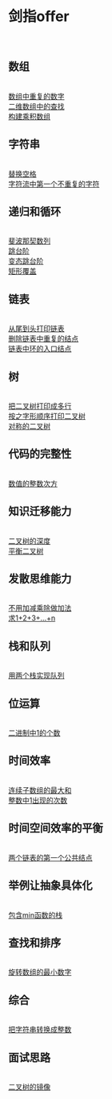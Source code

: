 # <h1>剑指offer</h1><br>
<h2>数组</h3><br>
<a href="https://github.com/wupeixuan/coding-interviews/blob/master/src/Array/Solution02.java">数组中重复的数字</a><br>
<a href="https://github.com/wupeixuan/coding-interviews/blob/master/src/Array/Solution11.java">二维数组中的查找</a><br>
<a href="https://github.com/wupeixuan/coding-interviews/blob/master/src/Array/Solution16.java">构建乘积数组</a><br>
<h2>字符串</h3><br>
<a href="https://github.com/wupeixuan/coding-interviews/blob/master/src/String/Solution12.java">替换空格</a><br>
<a href="https://github.com/wupeixuan/coding-interviews/blob/master/src/String/Solution26.java">字符流中第一个不重复的字符</a><br>
<h2>递归和循环</h3><br>
<a href="https://github.com/wupeixuan/coding-interviews/blob/master/src/Recursion/Solution03.java">斐波那契数列</a><br>
<a href="https://github.com/wupeixuan/coding-interviews/blob/master/src/Recursion/Solution04.java">跳台阶</a><br>
<a href="https://github.com/wupeixuan/coding-interviews/blob/master/src/Recursion/Solution05.java">变态跳台阶</a><br>
<a href="https://github.com/wupeixuan/coding-interviews/blob/master/src/Recursion/Solution06.java">矩形覆盖</a><br>
<h2>链表</h3><br>
<a href="https://github.com/wupeixuan/coding-interviews/blob/master/src/LinkedList/Solution10.java">从尾到头打印链表</a><br>
<a href="https://github.com/wupeixuan/coding-interviews/blob/master/src/LinkedList/Solution23.java">删除链表中重复的结点</a><br>
<a href="https://github.com/wupeixuan/coding-interviews/blob/master/src/LinkedList/Solution24.java">链表中环的入口结点</a><br>
<h2>树</h3><br>
<a href="https://github.com/wupeixuan/coding-interviews/blob/master/src/Tree/Solution08.java">把二叉树打印成多行</a><br>
<a href="https://github.com/wupeixuan/coding-interviews/blob/master/src/Tree/Solution09.java">按之字形顺序打印二叉树</a><br>
<a href="https://github.com/wupeixuan/coding-interviews/blob/master/src/Tree/Solution28.java">对称的二叉树</a><br>
<h2>代码的完整性</h3><br>
<a href="https://github.com/wupeixuan/coding-interviews/blob/master/src/Other/Other.Solution07.java">数值的整数次方</a><br>
<h2>知识迁移能力</h3><br>
<a href="https://github.com/wupeixuan/coding-interviews/blob/master/src/Tree/Solution13.java">二叉树的深度</a><br>
<a href="https://github.com/wupeixuan/coding-interviews/blob/master/src/Tree/Solution20.java">平衡二叉树</a><br>
<h2>发散思维能力</h3><br>
<a href="https://github.com/wupeixuan/coding-interviews/blob/master/src/Other/Solution14.java">不用加减乘除做加法</a><br>
<a href="https://github.com/wupeixuan/coding-interviews/blob/master/src/Other/Solution17.java">求1+2+3+...+n</a><br>
<h2>栈和队列</h3><br>
<a href="https://github.com/wupeixuan/coding-interviews/blob/master/src/StackAndQueue/Solution18.java">用两个栈实现队列</a><br>
<h2>位运算</h3><br>
<a href="https://github.com/wupeixuan/coding-interviews/blob/master/src/Other/Solution19.java">二进制中1的个数</a><br>
<h2>时间效率</h3><br>
<a href="https://github.com/wupeixuan/coding-interviews/blob/master/src/Array/Solution01.java">连续子数组的最大和</a><br>
<a href="https://github.com/wupeixuan/coding-interviews/blob/master/src/Other/Solution21.java">整数中1出现的次数</a><br>
<h2>时间空间效率的平衡</h3><br>
<a href="https://github.com/wupeixuan/coding-interviews/blob/master/src/LinkedList/Solution22.java">两个链表的第一个公共结点</a><br>
<h2>举例让抽象具体化</h3><br>
<a href="https://github.com/wupeixuan/coding-interviews/blob/master/src/Stack/Solution25.java">包含min函数的栈</a><br>
<h2>查找和排序</h3><br>
<a href="https://github.com/wupeixuan/coding-interviews/blob/master/src/Array/Solution27.java">旋转数组的最小数字</a><br>
<h2>综合</h3><br>
<a href="https://github.com/wupeixuan/coding-interviews/blob/master/src/String/Solution29.java">把字符串转换成整数</a><br>
<h2>面试思路</h3><br>
<a href="https://github.com/wupeixuan/coding-interviews/blob/master/src/Tree/Solution15.java">二叉树的镜像</a><br>
 